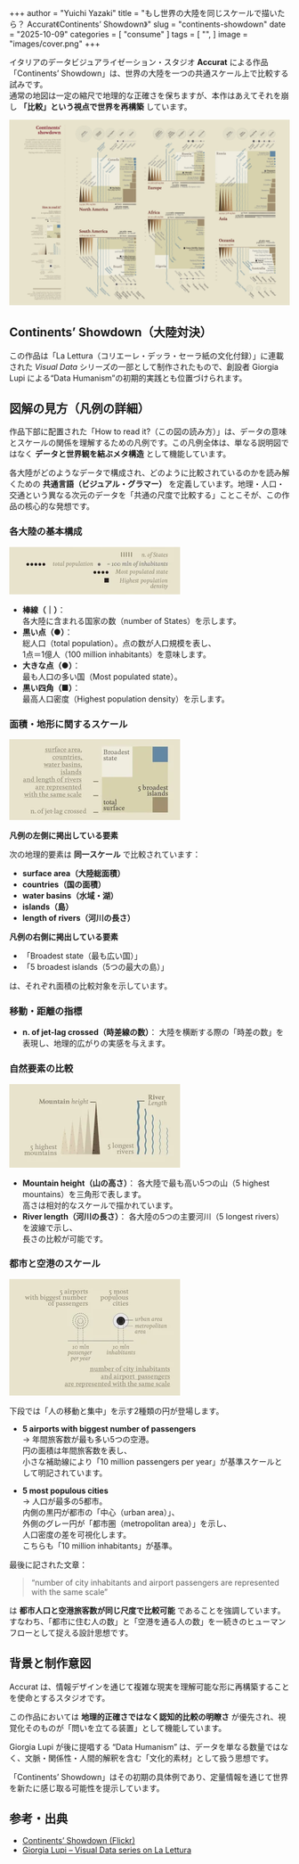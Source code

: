 +++
author = "Yuichi Yazaki"
title = "もし世界の大陸を同じスケールで描いたら？ Accurat《Continents’ Showdown》"
slug = "continents-showdown"
date = "2025-10-09"
categories = [
    "consume"
]
tags = [
    "",
]
image = "images/cover.png"
+++

イタリアのデータビジュアライゼーション・スタジオ **Accurat** による作品「Continents’ Showdown」は、世界の大陸を一つの共通スケール上で比較する試みです。  
通常の地図は一定の縮尺で地理的な正確さを保ちますが、本作はあえてそれを崩し **「比較」という視点で世界を再構築** しています。

<!--more-->

![](images/mainvisual.png)

## Continents’ Showdown（大陸対決）


この作品は「La Lettura（コリエーレ・デッラ・セーラ紙の文化付録）」に連載された *Visual Data* シリーズの一部として制作されたもので、創設者 Giorgia Lupi による“Data Humanism”の初期的実践とも位置づけられます。


## 図解の見方（凡例の詳細）

作品下部に配置された「How to read it?（この図の読み方）」は、データの意味とスケールの関係を理解するための凡例です。この凡例全体は、単なる説明図ではなく **データと世界観を結ぶメタ構造** として機能しています。

各大陸がどのようなデータで構成され、どのように比較されているのかを読み解くための **共通言語（ビジュアル・グラマー）** を定義しています。地理・人口・交通という異なる次元のデータを「共通の尺度で比較する」ことこそが、この作品の核心的な発想です。


### 各大陸の基本構成

![凡例1](images/legend-1.png)

- **棒線（｜）**：  
  各大陸に含まれる国家の数（number of States）を示します。
- **黒い点（●）**：  
  総人口（total population）。点の数が人口規模を表し、  
  1点＝1億人（100 million inhabitants）を意味します。
- **大きな点（●）**：  
  最も人口の多い国（Most populated state）。
- **黒い四角（■）**：  
  最高人口密度（Highest population density）を示します。



### 面積・地形に関するスケール

![凡例2](images/legend-2.png)

**凡例の左側に掲出している要素**

次の地理的要素は **同一スケール** で比較されています：

- **surface area（大陸総面積）**  
- **countries（国の面積）**  
- **water basins（水域・湖）**  
- **islands（島）**  
- **length of rivers（河川の長さ）**

**凡例の右側に掲出している要素**

- 「Broadest state（最も広い国）」
- 「5 broadest islands（5つの最大の島）」

は、それぞれ面積の比較対象を示しています。



### 移動・距離の指標

- **n. of jet-lag crossed（時差線の数）**：
  大陸を横断する際の「時差の数」を表現し、地理的広がりの実感を与えます。



### 自然要素の比較

![凡例3](images/legend-3.png)

- **Mountain height（山の高さ）**：
  各大陸で最も高い5つの山（5 highest mountains）を三角形で表します。  
  高さは相対的なスケールで描かれています。
- **River length（河川の長さ）**：
  各大陸の5つの主要河川（5 longest rivers）を波線で示し、  
  長さの比較が可能です。



### 都市と空港のスケール

![凡例4](images/legend-4.png)

下段では「人の移動と集中」を示す2種類の円が登場します。

- **5 airports with biggest number of passengers**  
  → 年間旅客数が最も多い5つの空港。  
  円の面積は年間旅客数を表し、  
  小さな補助線により「10 million passengers per year」が基準スケールとして明記されています。

- **5 most populous cities**  
  → 人口が最多の5都市。  
  内側の黒円が都市の「中心（urban area）」、  
  外側のグレー円が「都市圏（metropolitan area）」を示し、  
  人口密度の差を可視化します。  
  こちらも「10 million inhabitants」が基準。

最後に記された文章：

> “number of city inhabitants and airport passengers are represented with the same scale”

は **都市人口と空港旅客数が同じ尺度で比較可能** であることを強調しています。  
すなわち、「都市に住む人の数」と「空港を通る人の数」を一続きのヒューマンフローとして捉える設計思想です。




## 背景と制作意図

Accurat は、情報デザインを通じて複雑な現実を理解可能な形に再構築することを使命とするスタジオです。

この作品においては **地理的正確さではなく認知的比較の明瞭さ** が優先され、視覚化そのものが「問いを立てる装置」として機能しています。

Giorgia Lupi が後に提唱する “Data Humanism” は、データを単なる数量ではなく、文脈・関係性・人間的解釈を含む「文化的素材」として扱う思想です。

「Continents’ Showdown」はその初期の具体例であり、定量情報を通じて世界を新たに感じ取る可能性を提示しています。


## 参考・出典

- [Continents’ Showdown (Flickr)](https://www.flickr.com/photos/accurat/8250027430/in/album-72157632185046466/)
- [Giorgia Lupi – Visual Data series on La Lettura](https://giorgialupi.com/lalettura)